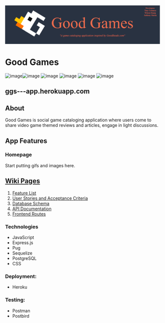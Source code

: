 <p align="center">
    <img src="./public/GoodGamesBanner.png" alt='Good Games'>
</p>

# Good Games
![image](https://img.shields.io/badge/JavaScript-F7DF1E?style=for-the-badge&logo=javascript&logoColor=black)![image](https://img.shields.io/badge/Express.js-000000?style=for-the-badge&logo=express&logoColor=white) ![image](https://img.shields.io/badge/Pug-E3C29B?style=for-the-badge&logo=pug&logoColor=black) ![image](https://img.shields.io/badge/CSS-239120?&style=for-the-badge&logo=css3&logoColor=white) ![image](https://img.shields.io/badge/PostgreSQL-316192?style=for-the-badge&logo=postgresql&logoColor=white)  ![image](https://img.shields.io/badge/Heroku-430098?style=for-the-badge&logo=heroku&logoColor=white) 

## ggs---app.herokuapp.com

## About

Good Games is social game cataloging application where users come to share video game themed reviews and articles, engage in light discussions. 

## App Features
### Homepage
Start putting gifs and images here.



## [Wiki Pages](https://github.com/PotatoAim11518/GGs-Full-Stack/wiki)
1. [Feature List](https://github.com/PotatoAim11518/GGs-Full-Stack/wiki/MVP-Feature-List)
2. [User Stories and Acceptance Criteria](https://github.com/PotatoAim11518/GGs-Full-Stack/wiki/User-Stories)
3. [Database Schema](https://github.com/PotatoAim11518/GGs-Full-Stack/wiki/Database-Schema)
4. [API Documentation](https://github.com/PotatoAim11518/GGs-Full-Stack/wiki/API-Documentation)
5. [Frontend Routes](https://github.com/PotatoAim11518/GGs-Full-Stack/wiki/Frontend-Routes)


### Technologies
* JavaScript
* Express.js
* Pug
* Sequelize
* PostgreSQL
* CSS

### Deployment:
* Heroku

### Testing:
* Postman
* Postbird



